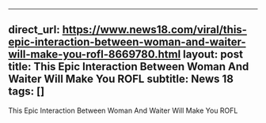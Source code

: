
---
direct_url: https://www.news18.com/viral/this-epic-interaction-between-woman-and-waiter-will-make-you-rofl-8669780.html
layout: post
title: This Epic Interaction Between Woman And Waiter Will Make You ROFL
subtitle: News 18
tags: []
---

This Epic Interaction Between Woman And Waiter Will Make You ROFL

